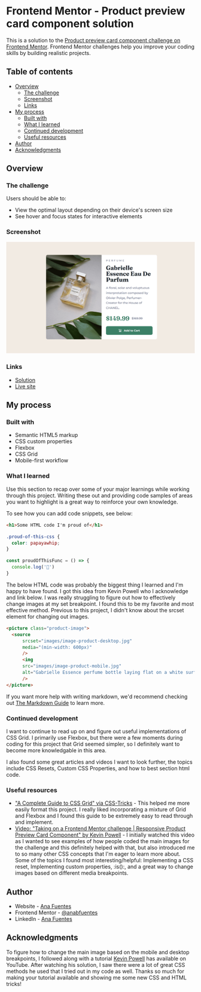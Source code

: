 # Frontend Mentor - Product preview card component solution

This is a solution to the [Product preview card component challenge on Frontend Mentor](https://www.frontendmentor.io/challenges/product-preview-card-component-GO7UmttRfa). Frontend Mentor challenges help you improve your coding skills by building realistic projects. 

## Table of contents

- [Overview](#overview)
  - [The challenge](#the-challenge)
  - [Screenshot](#screenshot)
  - [Links](#links)
- [My process](#my-process)
  - [Built with](#built-with)
  - [What I learned](#what-i-learned)
  - [Continued development](#continued-development)
  - [Useful resources](#useful-resources)
- [Author](#author)
- [Acknowledgments](#acknowledgments)

## Overview

### The challenge

Users should be able to:

- View the optimal layout depending on their device's screen size
- See hover and focus states for interactive elements

### Screenshot

![screenshot of my solution](/images/product-preview-card.png)

### Links

- [Solution](https://github.com/anabfuentes/product-preview-card)
- [Live site](https://your-live-site-url.com)

## My process

### Built with

- Semantic HTML5 markup
- CSS custom properties
- Flexbox
- CSS Grid
- Mobile-first workflow

### What I learned

Use this section to recap over some of your major learnings while working through this project. Writing these out and providing code samples of areas you want to highlight is a great way to reinforce your own knowledge.

To see how you can add code snippets, see below:

```html
<h1>Some HTML code I'm proud of</h1>
```
```css
.proud-of-this-css {
  color: papayawhip;
}
```
```js
const proudOfThisFunc = () => {
  console.log('🎉')
}
```

The below HTML code was probably the biggest thing I learned and I'm happy to have found. I got this idea from Kevin Powell who I acknowledge and link below. I was really struggling to figure out how to effectively change images at my set breakpoint. I found this to be my favorite and most effective method. Previous to this project, I didn't know about the srcset element for changing out images.


```html
<picture class="product-image">
  <source
      srcset="images/image-product-desktop.jpg"
      media="(min-width: 600px)"
      />
      <img
      src="images/image-product-mobile.jpg"
      alt="Gabrielle Essence perfume bottle laying flat on a white surface, surrounded by leafy, green plants"
      />
</picture>
```

If you want more help with writing markdown, we'd recommend checking out [The Markdown Guide](https://www.markdownguide.org/) to learn more.

### Continued development

I want to continue to read up on and figure out useful implementations of CSS Grid. I primarily use Flexbox, but there were a few moments during coding for this project that Grid seemed simpler, so I definitely want to become more knowledgable in this area.

I also found some great articles and videos I want to look further, the topics include CSS Resets, Custom CSS Properties, and how to best section html code.

### Useful resources

- ["A Complete Guide to CSS Grid" via CSS-Tricks](https://css-tricks.com/snippets/css/complete-guide-grid/) - This helped me more easily format this project. I really liked incorporating a mixture of Grid and Flexbox and I found this guide to be extremely easy to read through and implement.
- [Video: "Taking on a Frontend Mentor challenge | Responsive Product Preview Card Component" by Kevin Powell](https://www.youtube.com/watch?v=B2WL6KkqhLQ) - I initially watched this video as I wanted to see examples of how people coded the main images for the challenge and this definitely helped with that, but also introduced me to so many other CSS concepts that I'm eager to learn more about. Some of the topics I found most interesting/helpful: Implementing a CSS reset, Implementing custom properties, :is():, and a great way to change images based on different media breakpoints.

## Author

- Website - [Ana Fuentes](https://www.anafuentes.com/)
- Frontend Mentor - [@anabfuentes](https://www.frontendmentor.io/profile/anabfuentes)
- LinkedIn - [Ana Fuentes](https://www.linkedin.com/in/anafuentesdeveloper/)

## Acknowledgments

To figure how to change the main image based on the mobile and desktop breakpoints, I followed along with a tutorial [Kevin Powell](https://youtube.com/kevinpowell) has available on YouTube. After watching his solution, I saw there were a lot of great CSS methods he used that I tried out in my code as well. Thanks so much for making your tutorial available and showing me some new CSS and HTML tricks!

